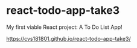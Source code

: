 # react-todo-app-take3

My first viable React project: A To Do List App!

https://cvs181801.github.io/react-todo-app-take3/
